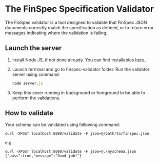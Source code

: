 # The FinSpec Specification Validator

The FinSpec validator is a tool designed to validate that FinSpec JSON documents correctly match the specification as defined, or to return error messages indicating where the validation is failing.

## Launch the server

1. Install Node JS, if not done already. You can find installables [here.](https://nodejs.org/en/download/)

2. Launch terminal and go to finspec-validator folder. Run the validator server using command:

   ```js
   node server.js
   ```
3. Keep this sever running in background or foreground to be able to perform the validations.

## How to validate

Your schema can be validated using following command:

	curl -XPOST localhost:8080/validate -F json=@/path/to/finspec.json

e.g.
    
	curl -XPOST localhost:8080/validate -F json=@./myschema.json 
	{"pass":true,"message":"Good job!"}